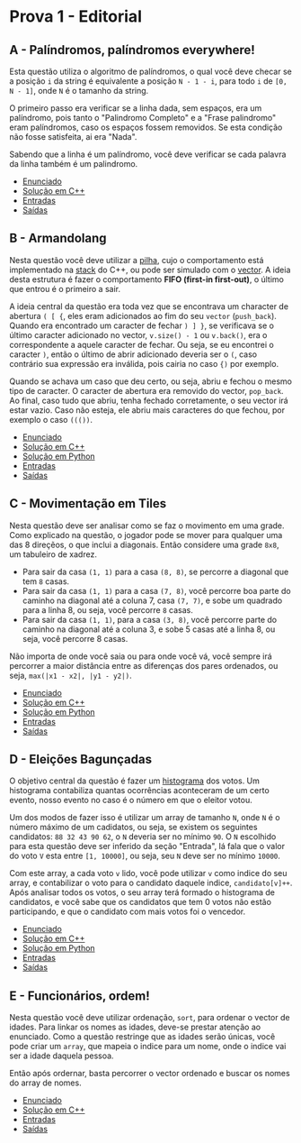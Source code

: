 # Prova 1 - Editorial

## A - Palíndromos, palíndromos everywhere!

Esta questão utiliza o algoritmo de palíndromos, o qual você deve checar
se a posição `i` da string é equivalente a posição `N - 1 - i`, para todo
`i` de `[0, N - 1]`, onde `N` é o tamanho da string.

O primeiro passo era verificar se a linha dada, sem espaços, era um palíndromo,
pois tanto o "Palindromo Completo" e a "Frase palindromo" eram palíndromos,
caso os espaços fossem removidos. Se esta condição não fosse satisfeita, ai
era "Nada".

Sabendo que a linha é um palíndromo, você deve verificar se cada palavra
da linha também é um palindromo.

- [Enunciado](A.pdf)
- [Solução em C++](A.cpp)
- [Entradas](A.inp)
- [Saídas](A.out)


## B - Armandolang

Nesta questão você deve utilizar a [pilha](https://en.wikipedia.org/wiki/Stack_(abstract_data_type)),
cujo o comportamento está implementado na [stack](https://github.com/MatheusFaria/TEP/blob/master/Introducao/STL.md#stack)
do C++, ou pode ser simulado com o [vector](https://github.com/MatheusFaria/TEP/blob/master/Introducao/STL.md#vector).
A ideia desta estrutura é fazer o comportamento __FIFO (first-in first-out)__,
o último que entrou é o primeiro a sair.

A ideia central da questão era toda vez que se encontrava um character de abertura `( [ {`,
eles eram adicionados ao fim do seu `vector` (`push_back`). Quando era encontrado
um caracter de fechar `) ] }`, se verificava se o último caracter adicionado
no vector, `v.size() - 1` ou `v.back()`, era o correspondente a aquele caracter
de fechar. Ou seja, se eu encontrei o caracter `)`, então o último de abrir adicionado deveria ser o `(`,
caso contrário sua expressão era inválida, pois cairia no caso `{)` por exemplo.

Quando se achava um caso que deu certo, ou seja, abriu e fechou o mesmo tipo de caracter. O caracter
de abertura era removido do vector, `pop_back`. Ao final, caso tudo que abriu, tenha fechado corretamente,
o seu vector irá estar vazio. Caso não esteja, ele abriu mais caracteres do que fechou, por exemplo o caso
`((())`.

- [Enunciado](B.pdf)
- [Solução em C++](B.cpp)
- [Solução em Python](B.py)
- [Entradas](B.inp)
- [Saídas](B.out)


## C - Movimentação em Tiles

Nesta questão deve ser analisar como se faz o movimento em uma grade. Como
explicado na questão, o jogador pode se mover para qualquer uma das 8 direçẽos,
o que inclui a diagonais. Então considere uma grade `8x8`, um tabuleiro de xadrez. 

- Para sair da casa `(1, 1)` para a casa `(8, 8)`, se percorre a diagonal que tem `8` casas.
- Para sair da casa `(1, 1)` para a casa `(7, 8)`, você percorre boa parte do caminho
na diagonal até a coluna 7, casa `(7, 7)`, e sobe um quadrado para a linha 8,
ou seja, você percorre `8` casas.
- Para sair da casa `(1, 1)`, para a casa `(3, 8)`, você percorre parte do
caminho na diagonal até a coluna 3, e sobe 5 casas até a linha 8, ou seja,
você percorre 8 casas.

Não importa de onde você saia ou para onde você vá, você sempre irá
percorrer a maior distância entre as diferenças dos pares ordenados, ou seja,
`max(|x1 - x2|, |y1 - y2|)`.

- [Enunciado](C.pdf)
- [Solução em C++](C.cpp)
- [Solução em Python](C.py)
- [Entradas](C.inp)
- [Saídas](C.out)


## D - Eleições Bagunçadas

O objetivo central da questão é fazer um [histograma](https://en.wikipedia.org/wiki/Histogram)
dos votos. Um histograma contabiliza quantas ocorrências aconteceram de um certo
evento, nosso evento no caso é o número em que o eleitor votou.

Um dos modos de fazer isso é utilizar um array de tamanho `N`, onde `N` é o número
máximo de um cadidatos, ou seja, se existem os seguintes candidatos: `88 32 43 90 62`,
o `N` deveria ser no mínimo `90`. O `N` escolhido para esta questão deve
ser inferido da seção "Entrada", lá fala que o valor do voto `V` esta entre `[1, 10000]`,
ou seja, seu `N` deve ser no mínimo `10000`.

Com este array, a cada voto `v` lido, você pode utilizar `v` como indice do seu
array, e contabilizar o voto para o candidato daquele indice, `candidato[v]++`.
Após analisar todos os votos, o seu array terá formado o histograma de candidatos,
e você sabe que os candidatos que tem 0 votos não estão participando, e que o
candidato com mais votos foi o vencedor.

- [Enunciado](D.pdf)
- [Solução em C++](D.cpp)
- [Solução em Python](D.py)
- [Entradas](D.inp)
- [Saídas](D.out)


## E - Funcionários, ordem!

Nesta questão você deve utilizar ordenação, `sort`, para ordenar o vector de
idades. Para linkar os nomes as idades, deve-se prestar atenção ao enunciado.
Como a questão restringe que as idades serão únicas, você pode criar um `array`,
que mapeia o indice para um nome, onde o indice vai ser a idade daquela
pessoa.

Então após ordernar, basta percorrer o vector ordenado e buscar os nomes do
array de nomes.

- [Enunciado](E.pdf)
- [Solução em C++](E.cpp)
- [Entradas](E.inp)
- [Saídas](E.out)
